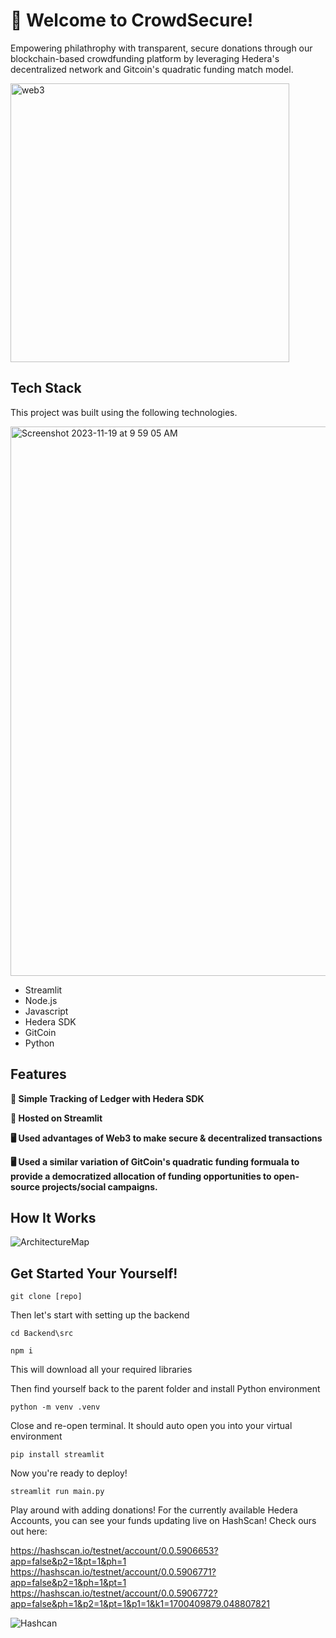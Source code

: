 
# 👋 Welcome to CrowdSecure!

Empowering philathrophy with transparent, secure donations through our blockchain-based crowdfunding platform by leveraging Hedera's decentralized network and Gitcoin's quadratic funding match model.

<img width="446" alt="web3" src="https://github.com/AashishH15/Crowd-Secure/assets/10564686/f2afbe11-4765-43e8-99ff-24707199459e">

## Tech Stack

This project was built using the following technologies.

<img width="879" alt="Screenshot 2023-11-19 at 9 59 05 AM" src="https://github.com/AashishH15/Crowd-Secure/assets/69458308/53016abb-993c-43c0-bb7e-5bc1928f29d9">

- Streamlit
- Node.js
- Javascript
- Hedera SDK
- GitCoin
- Python

## Features

**🔗 Simple Tracking of Ledger with Hedera SDK**

**📱 Hosted on Streamlit**

**🖥️ Used advantages of Web3 to make secure & decentralized transactions**

**🖥️ Used a similar variation of GitCoin's quadratic funding formuala to provide a democratized allocation of funding opportunities to open-source projects/social campaigns.**

## How It Works


![ArchitectureMap](https://github.com/AashishH15/CrowdSecure/assets/10564686/ea0e2d60-69b4-4ce9-a4c4-51b73cdb01dc)



## Get Started Your Yourself!

``` git clone [repo] ```

Then let's start with setting up the backend

``` cd Backend\src ```

``` npm i ```

This will download all your required libraries

Then find yourself back to the parent folder and install Python environment

``` python -m venv .venv ```

Close and re-open terminal. It should auto open you into your virtual environment

``` pip install streamlit ```

Now you're ready to deploy!

``` streamlit run main.py ```

Play around with adding donations! For the currently available Hedera Accounts, you can see your funds updating live on HashScan! Check ours out here:

https://hashscan.io/testnet/account/0.0.5906653?app=false&p2=1&pt=1&ph=1
https://hashscan.io/testnet/account/0.0.5906771?app=false&p2=1&ph=1&pt=1
https://hashscan.io/testnet/account/0.0.5906772?app=false&ph=1&p2=1&pt=1&p1=1&k1=1700409879.048807821

![Hashcan](https://github.com/AashishH15/CrowdSecure/assets/10564686/3887b405-d929-45cd-a6e5-2e1db3d92e98)

